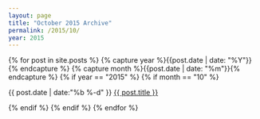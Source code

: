 ```yaml
---
layout: page
title: "October 2015 Archive"
permalink: /2015/10/
year: 2015
---
```


{% for post in site.posts %}
	{% capture year %}{{post.date | date: "%Y"}}{% endcapture %}
	{% capture month %}{{post.date | date: "%m"}}{% endcapture %}
	{% if year == "2015" %}
		{% if month == "10" %}
			<p>{{ post.date | date:"%b %-d" }} <a href="{{ post.url }}">{{ post.title }}</a></p>
		{% endif %}
	{% endif %}
{% endfor %}
